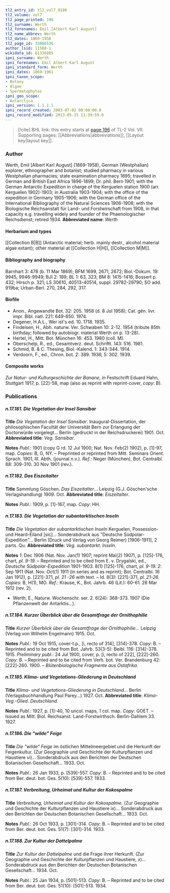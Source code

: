```yaml
---
tl2_entry_id: tl2_vol7_0186
tl2_volume: vol7
tl2_page_printed: 196
tl2_surname: Werth
tl2_forenames: Emil [Albert Karl August]
tl2_name_abbrev: Werth
tl2_dates: 1869-1958
tl2_page_id: 33066536
author_lsid: 11568-1
wikidata_id: Q1336985
ipni_surname: Werth
ipni_forenames: Emil Albert Karl August
ipni_standard_form: Werth
ipni_dates: 1869-1961
ipni_taxon_scope: 
- Botany
- Algae
- Spermatophytes
ipni_geo_scope: 
- Antarctica
ipni_version: 1.1.1.1
ipni_record_created: 2003-07-02 00:00:00.0
ipni_record_modified: 2013-05-15 11:39:59.0
---
```



> [!cite] BHL link: this entry starts at [page 196](https://www.biodiversitylibrary.org/page/33066536) of TL-2 Vol. VII.
> Supporting pages: [[Abbreviations|abbreviations]], [[Layout key|layout key]].

### Author

Werth, Emil \[Albert Karl August\] (1869-1958), German (Westphalian) explorer, ethnographer and botanist; studied pharmacy in various Westphalian pharmacies; state examination pharmacy 1895; travelled in German and British East Africa 1896-1899; Dr. phil. Bern 1901; with the German Antarctic Expedition in charge of the Kerguelen station 1900 (arr. Kerguelen 1902)-1903; in Australia 1903-1904; with the office of the expedition in Germany 1905-1906; with the German office of the International Bibliography of the Natural Sciences 1906-1908; with the Biologische Reichsanstalt für Land- und Forstwirschaft from 1908, in that capacity e.g. travelling widely and founder of the Phaenologischer Reichsdienst; retired 1934. 
**Abbreviated name**: *Werth*

#### Herbarium and types

[[Collection B|B]] (Antarctic material; herb. mainly destr., alcohol material algae extant); other material at [[Collection H|H]], [[Collection M|M]].

#### Bibliography and biography

Barnhart 3: 478 (b. 11 Mar 1869); BFM 1699, 2671, 2672; Biol.-Dokum. 19: 9945, 9946-9949; BJI 2: 189; BL 1: 63, 323; BM 8: 1415-1416; Bossert p. 432; Hirsch p. 321; LS 30610, 40513-40514, suppl. 29782-29790; SO add. 919ba; Urban-Berl. 270, 284, 292, 317.

#### Biofile

- Anon., Angewandte Bot. 32: 205. 1958 (d. 8 Jul 1958); Cat. gén. livr. impr. Bibl. natl. 221: 649-650. 1974.
- Degener, H.A.L., Wer ist's ed. 10. 1718. 1935.
- Findeisen, H., Abh. naturw. Ver. Schwaben 10: 2-12. 1954 (tribute 85th birthday; followed by autobiogr. material Werth on p. 13-28).
- Hertel, H., Mitt. Bot. München 16: 453. 1980 (coll. M).
- Oberschelp, R., ed., Gesamtverz. deut. Schriftt. 143: 516. 1981.
- Schmid, B. & C. Thesing, Biol.-Kalend. 1: 343-344. 1914.
- Verdoorn, F., ed., Chron. bot. 2: 389. 1936, 5: 302. 1939.

#### Composite works

*Zur Natur- und Kulturgeschichte der Banane, in* Festschrift Eduard Hahn, Stuttgart 1917, p. \[22\]-58, map (also as reprint with reprint-cover, *copy*: B).

### Publications

##### n.17.181. Die Vegetation der Insel Sansibar

**Title**
*Die Vegetation der Insel Sansibar*. Inaugural-Dissertation, der philosophischen Facultät der Universität Bern zur Erlangung der Doctorwürde vorgelegt... Berlin (gedruckt in der Reichsdruckerei) 1901. Oct.
**Abbreviated title**: *Veg. Sansibar*.

**Notes**
*Publ*.: 1901 (copy G rd. 12 Jul 1900; Nat. Nov. Feb(2) 1902), p. \[1\]-97, map. *Copies*: B, G, NY. – Preprinted or reprinted from Mitt. Seminars Orient. Sprach. 1901, III. Abth. (journal n.v.).
*Ref*.: Neger (München), Bot. Centralbl. 88: 309-310. 30 Nov 1901 (rev.).

##### n.17.182. Das Eiszeitalter

**Title**
Sammlung Göschen. *Das Eiszeitalter*... Leipzig (G.J. Göschen'sche Verlagshandlung) 1909. Oct.
**Abbreviated title**: *Eiszeitalter*.

**Notes**
*Publ*.: 1909, p. \[1\]-167, map. *Copy*: HH.

##### n.17.183. Die Vegetation der subantarktischen Inseln

**Title**
*Die Vegetation der subantarktischen Inseln* Kerguelen, Possession- und Heard-Eiland \[sic\]... Sonderabdruck aus "Deutsche Südpolar-Expedition"... Berlin (Druck und Verlag von Georg Reimer) \[1906-1911\], 2 parts. Qu.
**Abbreviated title**: *Veg. subantarkt. Inseln*.

**Notes**
*1*: Dec 1906 (Nat. Nov. Jan(1) 1907; reprint Mai(2) 1907), p. \[125\]-176, chart, *pl. 9-19.* – Reprinted and to be cited from E. v. Drygalski, ed., *Deutsche Südpolar-Expedition* 1901-1903. 8(1) \[125\]-176, chart, *pl. 9-19.*
*2*: Sep 1911 (Nat. Nov. Oct(1) 1911 (in series and as reprint); Bot. Centralbl. 16 Jan 1912), p. \[221\]-371, *pl. 21 -26* with text. – Id. 8(3): \[221\]-371, *pl. 21-26.
Copies*: B, H(1), MO.
*Ref*.: Krause, K., Bot. Jahrb. 46 (Lit.): 60-61. 26 Mar 1912 (rev. 2).
- Werth, E., Naturw. Wochenschr. ser. 2. 6(24): 368-373. 1907 (Die Pflanzenwelt der Antarktis...).

##### n.17.184. Kurzer Überblick über die Gesamtfrage der Ornithophilie

**Title**
*Kurzer Überblick über die Gesamtfrage der Ornithophilie*... Leipzig (Verlag von Wilhelm Engelmann) 1915. Oct.

**Notes**
*Publ*.: 19 Oct 1915, cover-t.p., \[i, recto of 314\], \[314\]-378. *Copy*: B. – Reprinted and to be cited from Bot. Jahrb. 53(3-5): Beibl. 116: \[314\]-378. 1915.
*Preliminary publ*.: 24 Jul 1900, cover, p. \[i, recto of 222\], \[222\]-260. *Copy*: B. – Reprinted and to be cited from Verh. bot. Ver. Brandenburg 42: \[222\]-260. 1900. – *Blütenbiologische Fragmente aus Ostafrika*.

##### n.17.185. Klima- und Vegetations-Gliederung in Deutschland

**Title**
*Klima- und Vegetations-Gliederung in Deutschland*... Berlin (Verlagsbuchhandlung Paul Parey...) 1927. Oct.
**Abbreviated title**: *Klima- Veg.-Glied. Deutschland*.

**Notes**
*Publ*.: 1927, p. \[1\]-40, 10 uncol. maps, 1 col. map. *Copy*: GOET. – Issued as Mitt. Biol. Reichsanst. Land-Forstwirthsch. Berlin-Dahlem 33. 1927.

##### n.17.186. Die "wilde" Feige

**Title**
*Die "wilde" Feige* im östlichen Mittelmeergebiet und die Herkunft der Feigenkultur. (Zur Geographie und Geschichte der Kulturpflanzen und Haustiere vi)... Sonderabdruck aus den Berichten der Deutschen Botanischen Gesellschaft... 1933. Oct.

**Notes**
*Publ*.: 26 Jan 1933, p. \[539\]-557. *Copy*: B. – Reprinted and to be cited from Ber. deut. bot. Ges. 5(10): \[539\]-557. 1933.

##### n.17.187. Verbreitung, Urheimat und Kultur der Kokospalme

**Title**
*Verbreitung, Urheimat und Kultur der Kokospalme*. (Zur Geographie und Geschichte der Kulturpflanzen und Haustiere ix)... Sonderabdruck aus den Berichten der Deutschen Botanischen Gesellschaft... 1933. Oct.

**Notes**
*Publ*.: 26 Oct 1933, p. \[301\]-314. *Copy*: B. – Reprinted and to be cited from Ber. deut. bot. Ges. 51(7): \[301\]-314. 1933.

##### n.17.188. Zur Kultur der Dattelpalme

**Title**
*Zur Kultur der Dattelpalme* und die Frage ihrer Herkunft. (Zur Geographie und Geschichte der Kulturpflanzen und Haustiere, x)... Sonderabdruck aus den Berichten der Deutschen Botanischen Gesellschaft... 1934. Oct.

**Notes**
*Publ*.: 25 Jan 1934, p. \[501\]-513. *Copy*: B. – Reprinted and to be cited from Ber. deut. bot. Ges. 51(10): \[501\]-513. 1934.

